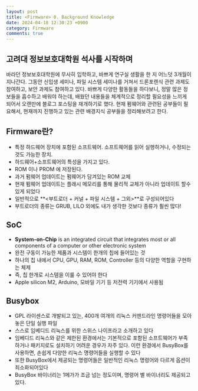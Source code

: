 ```yaml
---
layout: post
title: <Firmware> 0. Background Knowledge
date: 2024-04-18 12:30:23 +0900
category: Firmware
comments: true
---
```


## 고려대 정보보호대학원 석사를 시작하며

바라던 정보보호대학원에 무사히 입학하고, 바쁘게 연구실 생활을 한 지 어느덧 3개월이 지나간다. 그동안 신입생 세미나, 파일 시스템 세미나를 거쳐서 드론포렌식 관련 과제도 참여하고, 보안 과제도 참여하고 있다. 바쁘게 다양한 활동들을 하다보니, 정말 많은 정보들을 흡수하고 배워야 하는데, 배웠던 내용들을 체계적으로 정리할 필요성을 느끼게 되어서 오랜만에 블로그 포스팅을 재개하기로 했다. 현재 펌웨어와 관련된 공부들이 필요해서, 현재까지 진행하고 있는 관련 배경지식 공부들을 정리해보려고 한다.

## Firmware란?

- 특정 하드웨어 장치에 포함된 소프트웨어. 소프트웨어를 읽어 실행하거나, 수정되는 것도 가능한 장치.
- 하드웨어+소프트웨어의 특성을 가지고 있다.
- ROM 이나 PROM 에 저장된다.
- 과거 펌웨어 업데이트는 펌웨어가 담겨있는 ROM 교체
- 현재 펌웨어 업데이트는 플래시 메모리를 통해 물리적 교체가 아니라 업데이트 할수 있게 되었다
- 일반적으로 **<부트로더 + 커널 + 파일 시스템 + 그외>**로 구성되어있다
- 부트로더의 종류는 GRUB, LILO 외에도 내가 생각한 것보다 종류가 훨씬 많다!

## SoC

- **System-on-Chip** is an integrated circuit that integrates most or all components of a computer or other electronic system
- 완전 구동이 가능한 제품과 시스템이 한개의 칩에 들어있는 것
- 하나의 칩 내에서 CPU, GPU, RAM, ROM, Controller 등의 다양한 역할을 구현하는 체제
- 즉, 칩 한개로 시스템을 이룰 수 있어야 한다
- Apple silicon M2, Arduino, 모바일 기기 등 저전력 기기에서 사용됨

## Busybox

- GPL 라이센스로 개발되고 있는, 400개 여개의 리눅스 커맨드라인 명령어들을 모아놓은 단일 실행 파일
- 스스로 임베디드 리눅스를 위한 스위스 나이프라고 소개하고 있다
- 임베디드 리눅스와 같은 제한된 환경에서는 기본적으로 포함된 소프트웨어가 부족하거나 패키지로도 설치하기 어려운 경우가 자주 있다. 이런 환경에서 BusyBox를 사용하면, 손쉽게 다양한 리눅스 명령어들을 실행할 수 있다
- 또한 BusyBox에서 제공되는 명령어들은 일반적인 리눅스 명령어와 다르게 옵션이 최소화되어있다
- BusyBox 바이너리는 1메가가 조금 넘는 정도이며, 명령어 별 바이너리도 제공되고 있다.